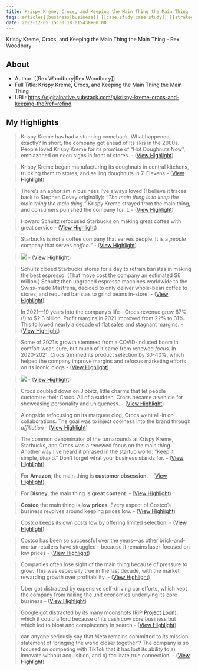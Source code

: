```yaml
---
title: Krispy Kreme, Crocs, and Keeping the Main Thing the Main Thing (Highlights)
tags: articles[[business|business]] [[case study|case study]] [[strategy|strategy]] [[Strategy|Strategy]]
date: 2022-12-05 15:30:18.015438+00:00
---
```

Krispy Kreme, Crocs, and Keeping the Main Thing the Main Thing - Rex Woodbury

## About
- Author: [[Rex Woodbury|Rex Woodbury]]
- Full Title: Krispy Kreme, Crocs, and Keeping the Main Thing the Main Thing
- URL: https://digitalnative.substack.com/p/krispy-kreme-crocs-and-keeping-the?ref=refind

## My Highlights
> Krispy Kreme has had a stunning comeback. What happened, exactly? In short, the company got ahead of its skis in the 2000s. People loved Krispy Kreme for its promise of “Hot Doughnuts Now”, emblazoned on neon signs in front of stores.
\-  ([View Highlight](https://read.readwise.io/read/01gkhe1dp1pskr0fep5xcad47w))

> Krispy Kreme began manufacturing its doughnuts in central kitchens, trucking them to stores, and selling doughnuts in 7-Elevens
\-  ([View Highlight](https://read.readwise.io/read/01gkhe1tbm4w95r6s8fmbxtqy6))

> There’s an aphorism in business I’ve always loved (I believe it traces back to Stephen Covey originally): *“The main thing is to keep the main thing the main thing.”* Krispy Kreme strayed from the main thing, and consumers punished the company for it.
\-  ([View Highlight](https://read.readwise.io/read/01gkhe2r70p3569z9frbzb81a8))

> Howard Schultz refocused Starbucks on making great coffee with great service
\-  ([View Highlight](https://read.readwise.io/read/01gkhe45g2y2xrcemcjak8z5ew))

> Starbucks is not a coffee company that serves people. It is a *people* company that serves *coffee.*”
\-  ([View Highlight](https://read.readwise.io/read/01gkhe4aq65sttvfe4q4a8njnp))

> ![](https://substackcdn.com/image/fetch/w_1456,c_limit,f_auto,q_auto:good,fl_progressive:steep/https%3A%2F%2Fbucketeer-e05bbc84-baa3-437e-9518-adb32be77984.s3.amazonaws.com%2Fpublic%2Fimages%2F3196adfd-18c1-4e3c-9358-16c338dc468b_1616x1080.jpeg)
\-  ([View Highlight](https://read.readwise.io/read/01gkhe3qnf8pcqtppkgvmfxd2e))

> Schultz closed Starbucks stores for a day to retrain baristas in making the best espresso. (That move cost the company an estimated $6 million.) Schultz then upgraded espresso machines worldwide to the Swiss-made Mastrena, decided to only deliver whole-bean coffee to stores, and required baristas to grind beans in-store.
\-  ([View Highlight](https://read.readwise.io/read/01gkhe5tcjsmp48ghchtggnak8))

> In 2021—19 years into the company’s life—Crocs revenue grew 67% (!) to $2.3 billion. Profit margins in 2021 improved from 22% to 31%. This followed nearly a decade of flat sales and stagnant margins.
\-  ([View Highlight](https://read.readwise.io/read/01gkhe6j771v8qb59jrey76q5k))

> Some of 2021’s growth stemmed from a COVID-induced boom in comfort wear, sure, but much of it came from renewed *focus*. In 2020-2021, Crocs trimmed its product selection by 30-40%, which helped the company improve margins and refocus marketing efforts on its iconic clogs
\-  ([View Highlight](https://read.readwise.io/read/01gkhe8rktcbsvv6j79rqsscdj))

> ![](https://substackcdn.com/image/fetch/w_1456,c_limit,f_auto,q_auto:good,fl_progressive:steep/https%3A%2F%2Fbucketeer-e05bbc84-baa3-437e-9518-adb32be77984.s3.amazonaws.com%2Fpublic%2Fimages%2Fe843f40c-cbbb-4bfb-9bbf-f045e69f592a_1798x1013.jpeg)
\-  ([View Highlight](https://read.readwise.io/read/01gkhe7fn0p1e27g6xvsjkv3sz))

> Crocs doubled down on Jibbitz, little charms that let people customize their Crocs. All of a sudden, Crocs became a vehicle for showcasing personality and uniqueness.
\-  ([View Highlight](https://read.readwise.io/read/01gkhe9jdj552t0vpp3473vkhq))

> Alongside refocusing on its marquee clog, Crocs went all-in on collaborations. The goal was to inject coolness into the brand through *affiliation*
\-  ([View Highlight](https://read.readwise.io/read/01gkheamyaw18b1rn9ht8ahy1m))

> The common denominator of the turnarounds at Krispy Kreme, Starbucks, and Crocs was a renewed focus on the main thing. Another way I’ve heard it phrased in the startup world: “Keep it simple, stupid.” Don’t forget what your business stands for.
\-  ([View Highlight](https://read.readwise.io/read/01gkheb1ae116nzbvq4w76pn9y))

> For **Amazon**, the main thing is **customer obsession**.
\-  ([View Highlight](https://read.readwise.io/read/01gkhebpn76xfvgj5exgss1wet))

> For **Disney**, the main thing is **great content**.
\-  ([View Highlight](https://read.readwise.io/read/01gkhebtkxqs43tdt3bbp0vphc))

> **Costco** the main thing is **low prices**. Every aspect of Costco’s business revolves around keeping prices low.
\-  ([View Highlight](https://read.readwise.io/read/01gkhec2yhb41rfvz1zrgzbenc))

> Costco keeps its own costs low by offering limited selection.
\-  ([View Highlight](https://read.readwise.io/read/01gkhef3czqnnza1ze1947ynad))

> Costco has been so successful over the years—as other brick-and-mortar retailers have struggled—because it remains laser-focused on low prices
\-  ([View Highlight](https://read.readwise.io/read/01gkhefwexyy6kq9s7cazs8apz))

> Companies often lose sight of the main thing because of pressure to grow. This was especially true in the last decade, with the market rewarding growth over profitability.
\-  ([View Highlight](https://read.readwise.io/read/01gkheg7wq74nbs701vect8ese))

> Uber got distracted by expensive self-driving car efforts, which kept the company from nailing the unit economics underlying its core business
\-  ([View Highlight](https://read.readwise.io/read/01gkhegs4b04k22p92505akv9n))

> Google got distracted by its many moonshots (RIP [Project Loon](https://x.company/projects/loon/)), which it could afford because of its cash cow core business but which led to bloat and complacency in search
\-  ([View Highlight](https://read.readwise.io/read/01gkheh495xyj1h9mk3cv52521))

> can anyone seriously say that Meta remains committed to its mission statement of ‘bringing the world closer together’? The company is so focused on competing with TikTok that it has lost its ability to a) innovate without acquisition, and b) facilitate true connection.
\-  ([View Highlight](https://read.readwise.io/read/01gkhehjgf2bqy2gjq4sdw1c0f))

